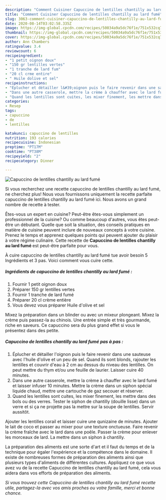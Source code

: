 ```yaml
---
description: "Comment Cuisiner Capuccino de lentilles chantilly au lard fumé"
title: "Comment Cuisiner Capuccino de lentilles chantilly au lard fumé"
slug: 3063-comment-cuisiner-capuccino-de-lentilles-chantilly-au-lard-fume
date: 2020-08-14T03:02:58.335Z
image: https://img-global.cpcdn.com/recipes/50034a9a5dc76f1e/751x532cq70/capuccino-de-lentilles-chantilly-au-lard-fume-photo-principale-de-la-recette.jpg
thumbnail: https://img-global.cpcdn.com/recipes/50034a9a5dc76f1e/751x532cq70/capuccino-de-lentilles-chantilly-au-lard-fume-photo-principale-de-la-recette.jpg
cover: https://img-global.cpcdn.com/recipes/50034a9a5dc76f1e/751x532cq70/capuccino-de-lentilles-chantilly-au-lard-fume-photo-principale-de-la-recette.jpg
author: Ann Chambers
ratingvalue: 3.4
reviewcount: 6
recipeingredient:
- "1 petit oignon doux"
- "150 gr lentilles vertes"
- "1 tranche de lard fum"
- "20 cl crme entire"
- " Huile dolive et sel"
recipeinstructions:
- "Éplucher et détailler l&#39;oignon puis le faire revenir dans une sauteuse avec l&#39;huile d&#39;olive et un peu de sel. Quand ils sont blonds, rajouter les lentilles et couvrir d&#39;eau à 2 cm au dessus du niveau des lentilles. On peut mettre du thym et/ou une feuille de laurier. Laisser cuire 40 minutes."
- "Dans une autre casserole, mettre la crème à chauffer avec le lard fumé et laisser infuser 10 minutes. Mettre la crème dans un siphon spécial liquide chaud, mettre une cartouche de gaz secouer et réserver."
- "Quand les lentilles sont cuites, les mixer finement, les mettre dans des bols ou des verres. Tester le siphon de chantilly (douille lisse) dans un verre et si ça ne projette pas la mettre sur la soupe de lentilles. Servir aussitôt."
categories:
- Resep
tags:
- capuccino
- de
- lentilles

katakunci: capuccino de lentilles 
nutrition: 193 calories
recipecuisine: Indonesian
preptime: "PT17M"
cooktime: "PT38M"
recipeyield: "2"
recipecategory: Dinner

---
```



![Capuccino de lentilles chantilly au lard fumé](https://img-global.cpcdn.com/recipes/50034a9a5dc76f1e/751x532cq70/capuccino-de-lentilles-chantilly-au-lard-fume-photo-principale-de-la-recette.jpg)

Si vous recherchez une recette capuccino de lentilles chantilly au lard fumé, ne cherchez plus! Nous vous fournissons uniquement la recette parfaite capuccino de lentilles chantilly au lard fumé ici. Nous avons un grand nombre de recette à tester.

Êtes-vous un expert en cuisine? Peut-être êtes-vous simplement un professionnel de la cuisine? Ou comme beaucoup d'autres, vous êtes peut-être un débutant. Quelle que soit la situation, des conseils pratiques en matière de cuisine peuvent inclure de nouveaux concepts à votre cuisine. Prenez le temps et apprenez quelques points qui peuvent ajouter du plaisir à votre régime culinaire. Cette recette de <strong> Capuccino de lentilles chantilly au lard fumé </strong> est peut-être parfaite pour vous.

<!--inarticleads1-->

À cuire capuccino de lentilles chantilly au lard fumé tue avoir besoin 5 Ingrédients et 3 pas. Voici comment vous cuire cette.

##### Ingrédients de capuccino de lentilles chantilly au lard fumé :

1. Fournir 1 petit oignon doux
1. Préparer 150 gr lentilles vertes
1. Fournir 1 tranche de lard fumé
1. Préparer 20 cl crème entière
1. Vous devez vous préparer  Huile d&#39;olive et sel


Mixez la préparation dans un blinder ou avec un mixeur plongeant. Mixez la crème puis passez-la au chinois. Une entrée simple et très gourmande, riche en saveurs. Ce capuccino sera du plus grand effet si vous le présentez dans des petite. 

<!--inarticleads2-->

##### Capuccino de lentilles chantilly au lard fumé pas à pas :

1. Éplucher et détailler l&#39;oignon puis le faire revenir dans une sauteuse avec l&#39;huile d&#39;olive et un peu de sel. Quand ils sont blonds, rajouter les lentilles et couvrir d&#39;eau à 2 cm au dessus du niveau des lentilles. On peut mettre du thym et/ou une feuille de laurier. Laisser cuire 40 minutes.
1. Dans une autre casserole, mettre la crème à chauffer avec le lard fumé et laisser infuser 10 minutes. Mettre la crème dans un siphon spécial liquide chaud, mettre une cartouche de gaz secouer et réserver.
1. Quand les lentilles sont cuites, les mixer finement, les mettre dans des bols ou des verres. Tester le siphon de chantilly (douille lisse) dans un verre et si ça ne projette pas la mettre sur la soupe de lentilles. Servir aussitôt.


Ajouter les lentilles corail et laisser cuire une qunizaine de minutes. Ajouter le lait de coco et passer au mixer pour une texture onctueuse. Faire revenir la crème fraîche avec le lard dans une poêle. Passer la crème pour enlever les morceaux de lard. La mettre dans un siphon à chantilly. 

<!--inarticleads1-->

<p>
La préparation des aliments est une sorte d'art et il faut du temps et de la technique pour égaler l'expérience et la compétence dans le domaine. Il existe de nombreuses formes de préparation des aliments ainsi que plusieurs types d'aliments de différentes cultures. Appliquez ce que vous avez vu de la recette Capuccino de lentilles chantilly au lard fumé, cela vous aidera dans vos efforts de préparation des aliments.
</p>

<p>
<i>Si vous trouvez cette Capuccino de lentilles chantilly au lard fumé recette utile, partagez-la avec vos amis proches ou votre famille, merci et bonne chance.</i>
</p>
